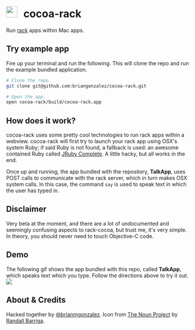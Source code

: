 <img src="https://raw.github.com/briangonzalez/cocoa-rack/master/server/public/images/icon.png" width=30 style="margin-right: 10px">  cocoa-rack
======================================

Run [rack](http://rack.github.io/) apps within Mac apps.


Try example app
------------
Fire up your terminal and run the following. This will clone the repo and run the example bundled application.

```bash
# Clone the repo.
git clone git@github.com:briangonzalez/cocoa-rack.git

# Open the app.
open cocoa-rack/build/cocoa-rack.app
```

How does it work?
-------------------
cocoa-rack uses some pretty cool technologies to run rack apps within a webview. cocoa-rack will first try to launch your rack app using OSX's system Ruby; if said Ruby is not found, a fallback is used: an awesome contained Ruby called [JRuby Complete](http://www.jruby.org/download). A little hacky, but all works in the end.

Once up and running, the app bundled with the repository, **TalkApp**, uses POST calls to communicate with the rack server, which in turn makes OSX system calls. In this case, the command `say` is used to speak text in which the user has typed in. 


Disclaimer
-----------
Very beta at the moment, and there are a lot of undocumented and seemingly confusing aspects to rack-cocoa, but trust me, it's very simple. In theory, you should never need to touch Objective-C code. 

Demo
-----
The following gif shows the app bundled with this repo, called **TalkApp**, which speaks text which you type. Follow the directions above to try it out.
<img src="https://raw.github.com/briangonzalez/cocoa-rack/master/server/public/images/cocoa-rack.gif">

About & Credits
------------------
Hacked together by [@brianmgonzalez](http://twitter.com/brianmgonzalez). Icon from [The Noun Project](http://thenounproject.com/noun/coffee-bean/#icon-No2006) by [Randall Barriga](http://thenounproject.com/randy).
